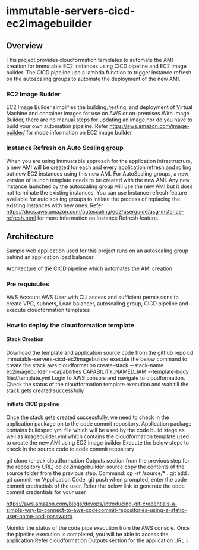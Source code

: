 # immutable-servers-cicd-ec2imagebuilder
## Overview
This project provides cloudformation templates to automate the AMI creation for immutable EC2 instances using CICD pipeline and EC2 image builder. The CICD pipeline use a lambda function to trigger instance refresh on the  autoscaling groups to automate the deployment of the new AMI.

### EC2 Image Builder
EC2 Image Builder simplifies the building, testing, and deployment of Virtual Machine and container images for use on AWS or on-premises.With Image Builder, there are no manual steps for updating an image nor do you have to build your own automation pipeline. Refer https://aws.amazon.com/image-builder/ for mode information on EC2 image builder

### Instance Refresh on Auto Scaling group
When you are using Immuatable approach for the application infrastructure, a new AMI will be created for each and every application refresh and rolling out new EC2 instances using this new AMI. For AutoScaling groups, a new version of launch template needs to be created with the new AMI. Any new instance launched by the autoscaling group will use the new AMI but it does not terminate the existing instances. You can use Instance refresh feature available for auto scaling groups to initiate the process of replacing the existing instances with new ones. Refer https://docs.aws.amazon.com/autoscaling/ec2/userguide/asg-instance-refresh.html for more information on Instance Refresh feature.

## Architecture
Sample web application used for this project runs on an autoscaling group behind an application load balancer

Architecture of the CICD pipeline which automates the AMI creation 

### Pre requisutes
AWS Account 
AWS User with CLI access and sufficient permissions to create VPC, subnets, Load balancer, autoscaling group, CICD pipeline and execute cloudformation templates

### How to deploy the cloudformation template
#### Stack Creation
Download the template and application source code from the github repo
cd immutable-servers-cicd-ec2imagebuilder
execute the below command to create the stack
aws cloudformation create-stack --stack-name ec2imagebuilder --capabilities CAPABILITY_NAMED_IAM --template-body file://template.yml
Login to AWS console and navigate to cloudformation. Check the status of the cloudformation template execution and wait till the stack gets created successfully

#### Initiate CICD pipeline
Once the stack gets created successfully, we need to check in the application package on to the code commit repository. Application package contains buildspec.yml file which will be used by the code build stage as well as imagebuilder.yml which contains the cloudformation template used to create the new AMI using EC2 image builder
Execute the below steps to check in the source code to code commit repository

git clone <HTTPS URL of the repository> (check cloudformation Outputs section from the previous step for the repository URL)
cd ec2imagebuilder-source
copy the contents of the source folder from the previous step. Command: cp -rf <immutable-servers-cicd-ec2imagebuilder>/source/* .
git add .
git commit -m 'Application Code'
git push
when prompted, enter the code commit crednetials of the user. Refer the below link to generate the code commit credentials for your user

https://aws.amazon.com/blogs/devops/introducing-git-credentials-a-simple-way-to-connect-to-aws-codecommit-repositories-using-a-static-user-name-and-password/


Monitor the status of the code pipe execution from the AWS console. Once the pipeline execution is completed, you will be able to access the application(Refer cloudformation Outputs section for the application URL )


